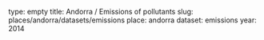 type: empty
title: Andorra / Emissions of pollutants
slug: places/andorra/datasets/emissions
place: andorra
dataset: emissions
year: 2014
